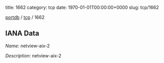 title: 1662
category: tcp
date: 1970-01-01T00:00:00+0000
slug: tcp/1662

[portdb](/) / [tcp](/category/tcp.html) / 1662


## IANA Data

_Name:_ netview-aix-2

_Description:_ netview-aix-2

